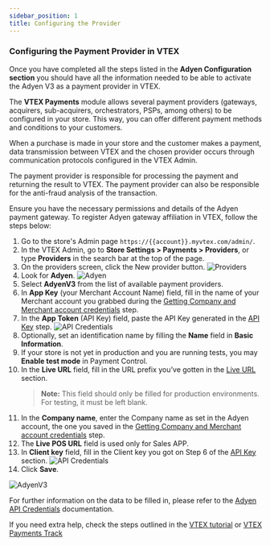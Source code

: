 ```yaml
---
sidebar_position: 1
title: Configuring the Provider
---
```



### Configuring the Payment Provider in VTEX

Once you have completed all the steps listed in the **Adyen Configuration section** you should have all the information needed to be able to activate the Adyen V3 as a payment provider in VTEX.

The **VTEX Payments** module allows several payment providers (gateways, acquirers, sub-acquirers, orchestrators, PSPs, among others) to be configured in your store. This way, you can offer different payment methods and conditions to your customers.

When a purchase is made in your store and the customer makes a payment, data transmission between VTEX and the chosen provider occurs through communication protocols configured in the VTEX Admin.

The payment provider is responsible for processing the payment and returning the result to VTEX. The payment provider can also be responsible for the anti-fraud analysis of the transaction.

Ensure you have the necessary permissions and details of the Adyen payment gateway. To register Adyen gateway affiliation in VTEX, follow the steps below:

1. Go to the store's Admin page `https://{{account}}.myvtex.com/admin/`.
2. In the VTEX Admin, go to **Store Settings > Payments > Providers**, or type **Providers** in the search bar at the top of the page.
3. On the providers screen, click the New provider button.
   ![Providers](https://i.imgur.com/mjkoQTi.png)
4. Look for **Adyen**.
   ![Adyen](https://i.imgur.com/kIo1GBC.png)
5. Select **AdyenV3** from the list of available payment providers.
6. In **App Key** (your Merchant Account Name) field, fill in the name of your Merchant account you grabbed during the [Getting Company and Merchant account credentials](../adyen-configuration/getting-credentials.md) step.
7. In the **App Token** (API Key) field, paste the API Key generated in the [API Key](../adyen-configuration/api-key.md) step.
   ![API Credentials](https://i.imgur.com/Ih85Tus.png)
8. Optionally, set an identification name by filling the **Name** field in **Basic Information**.
9. If your store is not yet in production and you are running tests, you may **Enable test mode** in Payment Control.
10. In the **Live URL** field, fill in the URL prefix you’ve gotten in the [Live URL](../adyen-configuration/live-url.md) section.
    > **Note:** This field should only be filled for production environments. For testing, it must be left blank.
11. In the **Company name**, enter the Company name as set in the Adyen account, the one you saved in the [Getting Company and Merchant account credentials](../adyen-configuration/getting-credentials.md) step.
12. The **Live POS URL** field is used only for Sales APP.
13. In **Client key** field, fill in the Client key you got on Step 6 of the [API Key](../adyen-configuration/api-key.md) section.
    ![API Credentials](https://i.imgur.com/1W8F8FE.png)
14. Click **Save**.

![AdyenV3](https://i.imgur.com/uleOsY1.png)

For further information on the data to be filled in, please refer to the [Adyen API Credentials](https://docs.adyen.com/development-resources/api-credentials/) documentation.

If you need extra help, check the steps outlined in the [VTEX tutorial](https://help.vtex.com/tutorial/registering-gateway-affiliations--tutorials_444) or [VTEX Payments Track](https://help.vtex.com/tracks/payments--6GAS7ZzGAm7AGoEAwDbwJG/7pAEMAo4iqNHwYOarZ3zgm)
